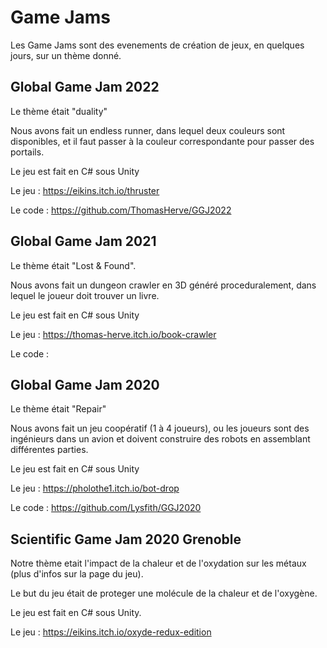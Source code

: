 <h1>Game Jams</h1>

Les Game Jams sont des evenements de création de jeux, en quelques jours, sur un thème donné.

<h2>Global Game Jam 2022</h2>
Le thème était "duality"

Nous avons fait un endless runner, dans lequel deux couleurs sont disponibles, et il faut passer à la couleur correspondante pour passer des portails.

Le jeu est fait en C# sous Unity

Le jeu :
https://eikins.itch.io/thruster

Le code :
https://github.com/ThomasHerve/GGJ2022

<h2>Global Game Jam 2021</h2>
Le thème était "Lost & Found".

Nous avons fait un dungeon crawler en 3D généré proceduralement, dans lequel le joueur doit trouver un livre.

Le jeu est fait en C# sous Unity

Le jeu :
https://thomas-herve.itch.io/book-crawler

Le code :



<h2>Global Game Jam 2020</h2>
Le thème était "Repair"

Nous avons fait un jeu coopératif (1 à 4 joueurs), ou les joueurs sont des ingénieurs dans un avion et doivent construire des robots en assemblant différentes parties.

Le jeu est fait en C# sous Unity

Le jeu :
https://pholothe1.itch.io/bot-drop

Le code :
https://github.com/Lysfith/GGJ2020

<h2>Scientific Game Jam 2020 Grenoble</h2>
Notre thème etait l'impact de la chaleur et de l'oxydation sur les métaux (plus d'infos sur la page du jeu).

Le but du jeu était de proteger une molécule de la chaleur et de l'oxygène.

Le jeu est fait en C# sous Unity.

Le jeu :
https://eikins.itch.io/oxyde-redux-edition
